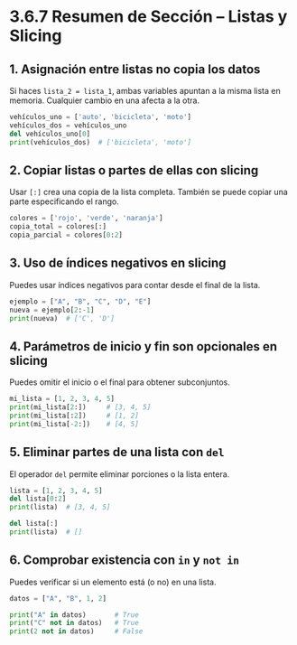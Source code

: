 
# 3.6.7 Resumen de Sección – Listas y Slicing

## 1. Asignación entre listas no copia los datos
Si haces `lista_2 = lista_1`, ambas variables apuntan a la misma lista en memoria. Cualquier cambio en una afecta a la otra.

```python
vehículos_uno = ['auto', 'bicicleta', 'moto']
vehículos_dos = vehículos_uno
del vehículos_uno[0]
print(vehículos_dos)  # ['bicicleta', 'moto']
```

## 2. Copiar listas o partes de ellas con slicing
Usar `[:]` crea una copia de la lista completa. También se puede copiar una parte especificando el rango.

```python
colores = ['rojo', 'verde', 'naranja']
copia_total = colores[:]
copia_parcial = colores[0:2]
```

## 3. Uso de índices negativos en slicing
Puedes usar índices negativos para contar desde el final de la lista.

```python
ejemplo = ["A", "B", "C", "D", "E"]
nueva = ejemplo[2:-1]
print(nueva)  # ['C', 'D']
```

## 4. Parámetros de inicio y fin son opcionales en slicing
Puedes omitir el inicio o el final para obtener subconjuntos.

```python
mi_lista = [1, 2, 3, 4, 5]
print(mi_lista[2:])     # [3, 4, 5]
print(mi_lista[:2])     # [1, 2]
print(mi_lista[-2:])    # [4, 5]
```

## 5. Eliminar partes de una lista con `del`
El operador `del` permite eliminar porciones o la lista entera.

```python
lista = [1, 2, 3, 4, 5]
del lista[0:2]
print(lista)  # [3, 4, 5]

del lista[:]
print(lista)  # []
```

## 6. Comprobar existencia con `in` y `not in`
Puedes verificar si un elemento está (o no) en una lista.

```python
datos = ["A", "B", 1, 2]

print("A" in datos)       # True
print("C" not in datos)   # True
print(2 not in datos)     # False
```
